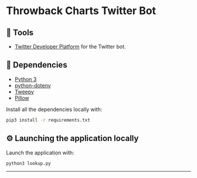 <h1>
  Throwback Charts Twitter Bot
</h1>

## :hammer: Tools

- [Twitter Developer Platform](https://developer.twitter.com/en) for the Twitter bot.

## :bookmark_tabs: Dependencies

- [Python 3](https://www.python.org/downloads/)
- [python-dotenv](https://pypi.org/project/python-dotenv/)
- [Tweepy](https://www.tweepy.org/)
- [Pillow](https://pillow.readthedocs.io/en/stable/)

Install all the dependencies locally with:

```bash
pip3 install -r requirements.txt
```

## :gear: Launching the application locally

Launch the application with:

```bash
python3 lookup.py
```

---
